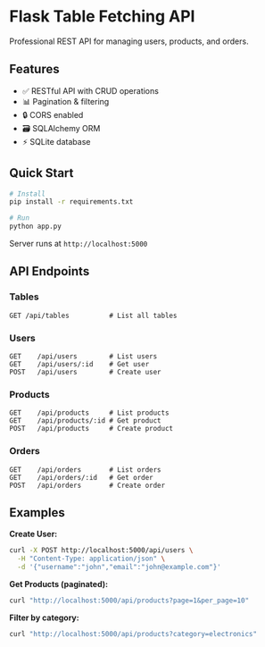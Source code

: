 # Flask Table Fetching API

Professional REST API for managing users, products, and orders.

## Features

- ✅ RESTful API with CRUD operations
- 📊 Pagination & filtering
- 🔒 CORS enabled
- 🗃️ SQLAlchemy ORM
- ⚡ SQLite database

## Quick Start

```bash
# Install
pip install -r requirements.txt

# Run
python app.py
```

Server runs at `http://localhost:5000`

## API Endpoints

### Tables
```
GET /api/tables          # List all tables
```

### Users
```
GET    /api/users        # List users
GET    /api/users/:id    # Get user
POST   /api/users        # Create user
```

### Products
```
GET    /api/products     # List products
GET    /api/products/:id # Get product
POST   /api/products     # Create product
```

### Orders
```
GET    /api/orders       # List orders
GET    /api/orders/:id   # Get order
POST   /api/orders       # Create order
```

## Examples

**Create User:**
```bash
curl -X POST http://localhost:5000/api/users \
  -H "Content-Type: application/json" \
  -d '{"username":"john","email":"john@example.com"}'
```

**Get Products (paginated):**
```bash
curl "http://localhost:5000/api/products?page=1&per_page=10"
```

**Filter by category:**
```bash
curl "http://localhost:5000/api/products?category=electronics"
```

